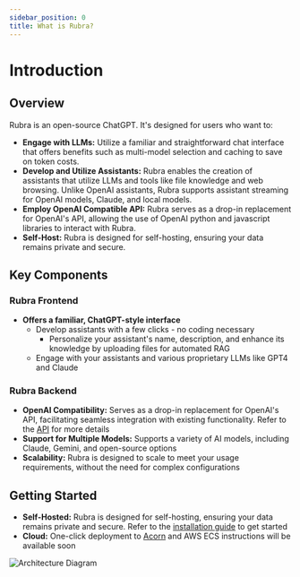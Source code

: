 ```yaml
---
sidebar_position: 0
title: What is Rubra?
---
```


# Introduction

## Overview
Rubra is an open-source ChatGPT. It's designed for users who want to:

* **Engage with LLMs:** Utilize a familiar and straightforward chat interface that offers benefits such as multi-model selection and caching to save on token costs.
* **Develop and Utilize Assistants:** Rubra enables the creation of assistants that utilize LLMs and tools like file knowledge and web browsing. Unlike OpenAI assistants, Rubra supports assistant streaming for OpenAI models, Claude, and local models.
* **Employ OpenAI Compatible API:** Rubra serves as a drop-in replacement for OpenAI's API, allowing the use of OpenAI python and javascript libraries to interact with Rubra.
* **Self-Host:** Rubra is designed for self-hosting, ensuring your data remains private and secure.

## Key Components

### Rubra Frontend
- **Offers a familiar, ChatGPT-style interface** 
  - Develop assistants with a few clicks - no coding necessary
    - Personalize your assistant's name, description, and enhance its knowledge by uploading files for automated RAG
  - Engage with your assistants and various proprietary LLMs like GPT4 and Claude

### Rubra Backend
- **OpenAI Compatibility:** Serves as a drop-in replacement for OpenAI's API, facilitating seamless integration with existing functionality. Refer to the [API](/api) for more details
- **Support for Multiple Models:** Supports a variety of AI models, including Claude, Gemini, and open-source options
- **Scalability:** Rubra is designed to scale to meet your usage requirements, without the need for complex configurations

## Getting Started
- **Self-Hosted:** Rubra is designed for self-hosting, ensuring your data remains private and secure. Refer to the [installation guide](/installation/installation) to get started
- **Cloud:** One-click deployment to [Acorn](https://www.acorn.io/) and AWS ECS instructions will be available soon

![Architecture Diagram](/img/application-architecture-diagram.svg)
